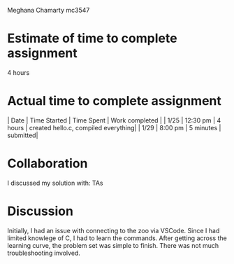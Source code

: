 Meghana Chamarty
mc3547

# Estimate of time to complete assignment
4 hours

# Actual time to complete assignment
| Date | Time Started | Time Spent | Work completed |
| 1/25 | 12:30 pm    | 4 hours    | created hello.c, compiled everything|
| 1/29 | 8:00 pm     | 5 minutes  | submitted|

# Collaboration
I discussed my solution with: TAs

# Discussion
Initially, I had an issue with connecting to the zoo via VSCode. Since I had limited knowlege of C, I had to learn the commands. After getting across the learning curve, the problem set was simple to finish. There was not much troubleshooting involved. 